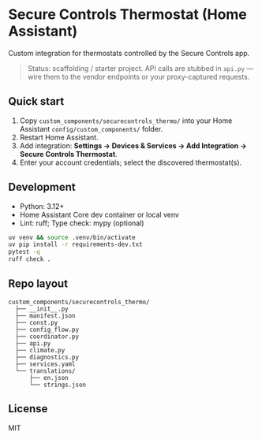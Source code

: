 # Secure Controls Thermostat (Home Assistant)

Custom integration for thermostats controlled by the Secure Controls app.

> Status: scaffolding / starter project. API calls are stubbed in `api.py` — wire them
> to the vendor endpoints or your proxy-captured requests.

## Quick start

1. Copy `custom_components/securecontrols_thermo/` into your Home Assistant `config/custom_components/` folder.
2. Restart Home Assistant.
3. Add integration: **Settings → Devices & Services → Add Integration → Secure Controls Thermostat**.
4. Enter your account credentials; select the discovered thermostat(s).

## Development

- Python: 3.12+
- Home Assistant Core dev container or local venv
- Lint: ruff; Type check: mypy (optional)

```bash
uv venv && source .venv/bin/activate
uv pip install -r requirements-dev.txt
pytest -q
ruff check .
```

## Repo layout

```
custom_components/securecontrols_thermo/
  ├── __init__.py
  ├── manifest.json
  ├── const.py
  ├── config_flow.py
  ├── coordinator.py
  ├── api.py
  ├── climate.py
  ├── diagnostics.py
  ├── services.yaml
  └── translations/
      ├── en.json
      └── strings.json
```

## License

MIT
